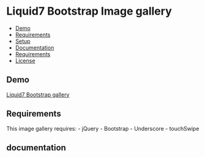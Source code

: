 # Liquid7 Bootstrap Image gallery

- [Demo](#demo)
- [Requirements](#description)
- [Setup](#setup)
- [Documentation](#documentation)
- [Requirements](#requirements)
- [License](#license)

## Demo
[Liquid7 Bootstrap gallery](http://jatazoulja.github.io/liquid7)

## Requirements
This image gallery requires:
	- jQuery
	- Bootstrap
	- Underscore
	- touchSwipe

## documentation

	
